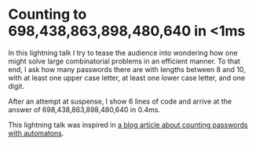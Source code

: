 # Counting to 698,438,863,898,480,640 in <1ms

In this lightning talk I try to tease the audience into wondering how one might solve large combinatorial problems in an efficient manner.
To that end, I ask how many passwords there are with lengths between 8 and 10, with at least one upper case letter, at least one lower case letter, and one digit.

After an attempt at suspense, I show 6 lines of code and arrive at the answer of 698,438,863,898,480,640 in 0.4ms.

This lightning talk was inspired in [a blog article about counting passwords with automatons](https://mathspp.com/blog/counting-passwords-with-automatons).
